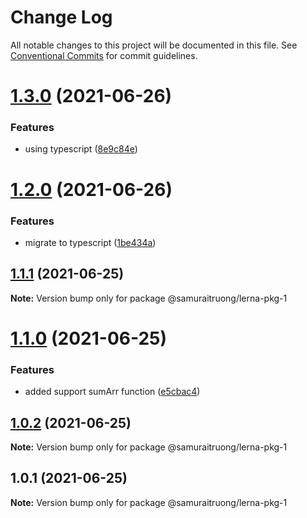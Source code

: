 # Change Log

All notable changes to this project will be documented in this file.
See [Conventional Commits](https://conventionalcommits.org) for commit guidelines.

# [1.3.0](https://github.com/samuraitruong/lerna-workspace/compare/@samuraitruong/lerna-pkg-1@1.2.0...@samuraitruong/lerna-pkg-1@1.3.0) (2021-06-26)


### Features

* using typescript ([8e9c84e](https://github.com/samuraitruong/lerna-workspace/commit/8e9c84ec62b2b5a79ffea2a7cb6c98644846957f))





# [1.2.0](https://github.com/samuraitruong/lerna-workspace/compare/@samuraitruong/lerna-pkg-1@1.1.1...@samuraitruong/lerna-pkg-1@1.2.0) (2021-06-26)


### Features

* migrate to typescript ([1be434a](https://github.com/samuraitruong/lerna-workspace/commit/1be434a1c63cf779bab1dcdd10cb3faed5625e0c))





## [1.1.1](https://github.com/samuraitruong/lerna-workspace/compare/@samuraitruong/lerna-pkg-1@1.1.0...@samuraitruong/lerna-pkg-1@1.1.1) (2021-06-25)

**Note:** Version bump only for package @samuraitruong/lerna-pkg-1





# [1.1.0](https://github.com/samuraitruong/lerna-workspace/compare/@samuraitruong/lerna-pkg-1@1.0.2...@samuraitruong/lerna-pkg-1@1.1.0) (2021-06-25)


### Features

* added support sumArr function ([e5cbac4](https://github.com/samuraitruong/lerna-workspace/commit/e5cbac43fa6d581bf181fe67d9aca6f1300f6b16))





## [1.0.2](https://github.com/samuraitruong/lerna-workspace/compare/@samuraitruong/lerna-pkg-1@1.0.1...@samuraitruong/lerna-pkg-1@1.0.2) (2021-06-25)

**Note:** Version bump only for package @samuraitruong/lerna-pkg-1





## 1.0.1 (2021-06-25)

**Note:** Version bump only for package @samuraitruong/lerna-pkg-1
